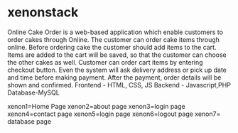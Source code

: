 # xenonstack
Online Cake Order is a web-based application which enable customers to order cakes through Online. 
The customer can order cake items through online. Before ordering cake the customer should add items to the cart. Items are added to the cart will be saved, so that the customer can choose the other cakes as well. Customer can order cart items by entering checkout button. Even the system will ask delivery address or pick up date and time before making payment. After the payment, order details will be shown and confirmed.
Frontend - HTML, CSS, JS
Backend - Javascript,PHP
Database-MySQL

xenon1=Home Page
xenon2=about page
xenon3=login page
xenon4=contact page
xenon5=login page
xenon6=logout page
xenon7= database page


